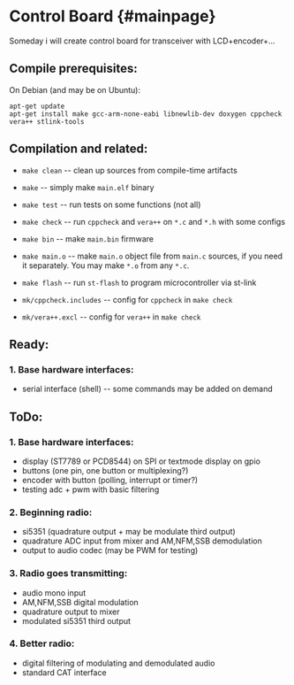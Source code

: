 # Control Board     {#mainpage}

Someday i will create control board for transceiver with LCD+encoder+...

## Compile prerequisites:

On Debian (and may be on Ubuntu):

```
apt-get update
apt-get install make gcc-arm-none-eabi libnewlib-dev doxygen cppcheck vera++ stlink-tools
```

## Compilation and related:

  * `make clean` -- clean up sources from compile-time artifacts
  * `make` -- simply make `main.elf` binary
  * `make test` -- run tests on some functions (not all)
  * `make check` -- run `cppcheck` and `vera++` on `*.c` and `*.h` with some configs
  * `make bin` -- make `main.bin` firmware
  * `make main.o` -- make `main.o` object file from `main.c` sources, if you need it separately. You may make `*.o` from any `*.c`.
  * `make flash` -- run `st-flash` to program microcontroller via st-link

  * `mk/cppcheck.includes` -- config for `cppcheck` in `make check`
  * `mk/vera++.excl` -- config for `vera++` in `make check`

## Ready:

### 1. Base hardware interfaces:

  * serial interface (shell) -- some commands may be added on demand

## ToDo:

### 1. Base hardware interfaces:

  * display (ST7789 or PCD8544) on SPI or textmode display on gpio
  * buttons (one pin, one button or multiplexing?)
  * encoder with button (polling, interrupt or timer?)
  * testing adc + pwm with basic filtering

### 2. Beginning radio:

  * si5351 (quadrature output + may be modulate third output)
  * quadrature ADC input from mixer and AM,NFM,SSB demodulation
  * output to audio codec (may be PWM for testing)

### 3. Radio goes transmitting:

  * audio mono input
  * AM,NFM,SSB digital modulation
  * quadrature output to mixer
  * modulated si5351 third output

### 4. Better radio:

  * digital filtering of modulating and demodulated audio
  * standard CAT interface
